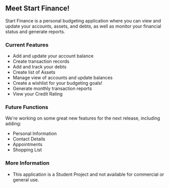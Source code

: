 ## Meet Start Finance!

Start Finance is a personal budgeting application where you can view and update your accounts, assets, and debts, as well as monitor your financial status and generate reports.

### Current Features

- Add and update your account balance
- Create transaction records
- Add and track your debts
- Create list of Assets
- Manage view of accounts and update balances
- Create a wishlist for your budgeting goals!
- Generate monthly transaction reports 
- View your Credit Rating

### Future Functions

We're working on some great new features for the next release, including adding:

- Personal Information
- Contact Details
- Appointments
- Shopping List


### More Information

* This application is a Student Project and not available for commercial or general use.